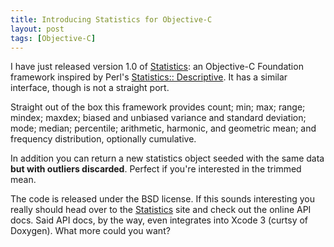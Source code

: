 ```yaml
---
title: Introducing Statistics for Objective-C
layout: post
tags: [Objective-C]
---
```


I have just released version 1.0 of <a
href="http://code.brautaset.org/Statistics/">Statistics</a>: an Objective-C
Foundation framework inspired by Perl's <a
href="http://search.cpan.org/dist/Statistics-Descriptive/">Statistics::
Descriptive</a>. It has a similar interface, though is not a straight port.

Straight out of the box this framework provides count; min; max; range;
mindex; maxdex; biased and unbiased variance and standard deviation; mode;
median; percentile; arithmetic, harmonic, and geometric mean; and frequency
distribution, optionally cumulative.

In addition you can return a new statistics object seeded with the same data
<strong>but with outliers discarded</strong>. Perfect if you're interested
in the trimmed mean.

The code is released under the BSD license. If this sounds interesting you
really should head over to the <a
href="http://code.brautaset.org/Statistics/">Statistics</a> site and check
out the online API docs. Said API docs, by the way, even integrates into
Xcode 3 (curtsy of Doxygen). What more could you want?
